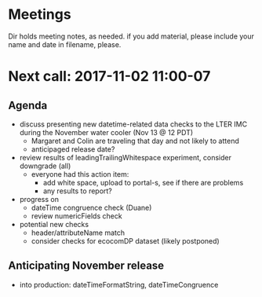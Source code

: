 # Meetings

Dir holds meeting notes, as needed. if you add material, please include your name and date in filename, please. 

# Next call: 2017-11-02 11:00-07
## Agenda
* discuss presenting new datetime-related data checks to the LTER IMC during the November water cooler (Nov 13 @ 12 PDT)
    * Margaret and Colin are traveling that day and not likely to attend 
    * anticipaged release date? 
* review results of leadingTrailingWhitespace experiment, consider downgrade (all)
    * everyone had this action item: 
        * add white space, upload to portal-s, see if there are problems
        * any results to report?
* progress on 
    * dateTime congruence check (Duane)
    * review numericFields check 
* potential new checks
    * header/attributeName match
    * consider checks for ecocomDP dataset (likely postponed)

## Anticipating November release
* into production: dateTimeFormatString, dateTimeCongruence

